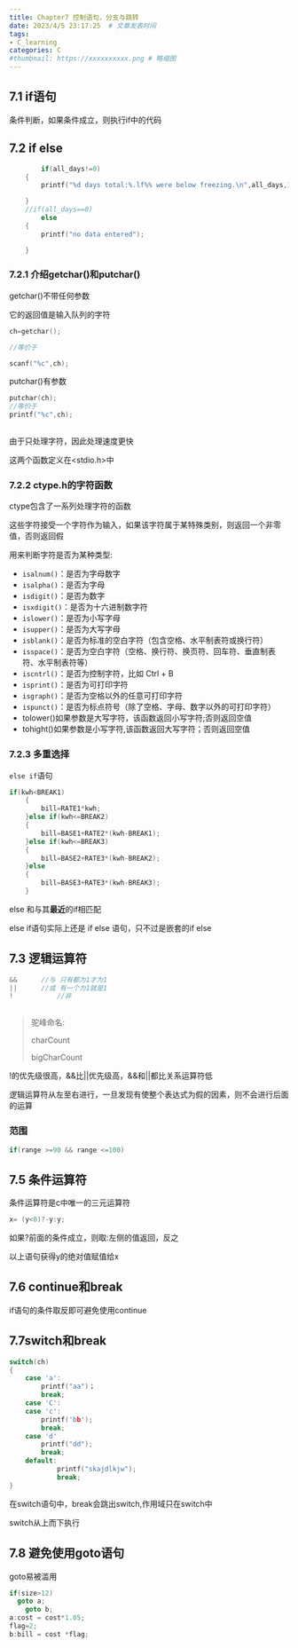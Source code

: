 ```yaml
---
title: Chapter7 控制语句，分支与跳转
date: 2023/4/5 23:17:25  # 文章发表时间
tags:
- C_learning
categories: C
#thumbnail: https://xxxxxxxxxx.png # 略缩图
---
```

## 7.1 if语句

条件判断，如果条件成立，则执行if中的代码

## 7.2 if  else

```c
		if(all_days!=0)
    {
        printf("%d days total:%.lf%% were below freezing.\n",all_days,100.0*(float)cold_days/all_days);

    }
    //if(all_days==0)
		else
    {
        printf("no data entered");

    }
```

### 7.2.1 介绍getchar()和putchar()

getchar()不带任何参数

它的返回值是输入队列的字符

```c
ch=getchar();

//等价于

scanf("%c",ch);


```

putchar()有参数

```c
putchar(ch);
//等价于
printf("%c",ch);
 
```

由于只处理字符，因此处理速度更快

这两个函数定义在<stdio.h>中



###  7.2.2 ctype.h的字符函数

ctype包含了一系列处理字符的函数

这些字符接受一个字符作为输入，如果该字符属于某特殊类别，则返回一个非零值，否则返回假

用来判断字符是否为某种类型:

- `isalnum()`：是否为字母数字
- `isalpha()`：是否为字母
- `isdigit()`：是否为数字
- `isxdigit()`：是否为十六进制数字符
- `islower()`：是否为小写字母
- `isupper()`：是否为大写字母
- `isblank()`：是否为标准的空白字符（包含空格、水平制表符或换行符）
- `isspace()`：是否为空白字符（空格、换行符、换页符、回车符、垂直制表符、水平制表符等）
- `iscntrl()`：是否为控制字符，比如 Ctrl + B
- `isprint()`：是否为可打印字符
- `isgraph()`：是否为空格以外的任意可打印字符
- `ispunct()`：是否为标点符号（除了空格、字母、数字以外的可打印字符）
- tolower()如果参数是大写字符，该函数返回小写字符;否则返回空值
- tohight()如果参数是小写字符,该函数返回大写字符；否则返回空值

### 7.2.3 多重选择

`else if`语句

```c
if(kwh<BREAK1)
    {
        bill=RATE1*kwh;
    }else if(kwh<=BREAK2)
    {
        bill=BASE1+RATE2*(kwh-BREAK1);
    }else if(kwh<=BREAK3)
    {
        bill=BASE2+RATE3*(kwh-BREAK2);
    }else
    {
        bill=BASE3+RATE3*(kwh-BREAK3);
    }
```



else 和与其**最近**的if相匹配

else if语句实际上还是 if else 语句，只不过是嵌套的if else



## 7.3 逻辑运算符

```c
&&		//与 只有都为1才为1
||		//或 有一个为1就是1
!			//非
  
```

> 驼峰命名:
>
> charCount
>
> bigCharCount



!的优先级很高，&&比||优先级高，&&和||都比关系运算符低

逻辑运算符从左至右进行，一旦发现有使整个表达式为假的因素，则不会进行后面的运算

### 范围

```c
if(range >=90 && range <=100)
```

## 7.5 条件运算符

条件运算符是c中唯一的三元运算符

```c
x= (y<0)?-y:y;
```

如果?前面的条件成立，则取:左侧的值返回，反之

以上语句获得y的绝对值赋值给x

## 7.6 continue和break

if语句的条件取反即可避免使用continue

## 7.7switch和break

```c
switch(ch)
{
    case 'a':
        printf("aa")；
        break;
  	case 'C':
    case 'c':
        printf('bb');
        break;
    case 'd'
        printf("dd");
        break;
  	default:
    		printf("skajdlkjw");
    		break;
}
```



在switch语句中，break会跳出switch,作用域只在switch中

switch从上而下执行

## 7.8 避免使用goto语句

goto易被滥用

```c
if(size>12)
  goto a;
	goto b;
a:cost = cost*1.05;
flag=2;
b:bill = cost *flag;
```









